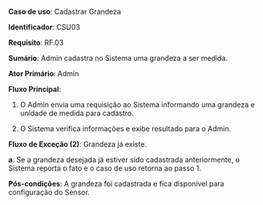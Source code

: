 **Caso de uso**: Cadastrar Grandeza

**Identificador**: CSU03

**Requisito**: RF.03

**Sumário**: Admin cadastra no Sistema uma grandeza a ser medida.

**Ator Primário**: Admin

**Fluxo Principal**:

1. O Admin envia uma requisição ao Sistema informando uma grandeza e unidade de medida para cadastro.

2. O Sistema verifica informações e exibe resultado para o Admin.

**Fluxo de Exceção (2)**: Grandeza já existe.

**a**. Se a grandeza desejada já estiver sido cadastrada anteriormente, o Sistema reporta o fato e o caso de uso retorna ao passo 1.

**Pós-condições**: A grandeza foi cadastrada e fica disponível para configuração do Sensor. 
